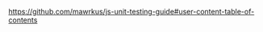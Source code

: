 <h1 class="title" style="display:none">Pruebas Unitarias</h1>


https://github.com/mawrkus/js-unit-testing-guide#user-content-table-of-contents